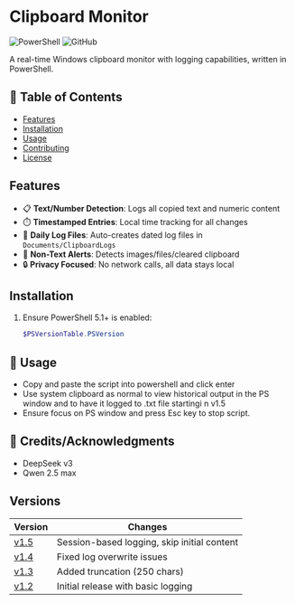 # Clipboard Monitor

![PowerShell](https://img.shields.io/badge/PowerShell-%235391FE.svg?style=for-the-badge&logo=powershell&logoColor=white)
![GitHub](https://img.shields.io/github/license/YOUR_USERNAME/YOUR_REPO?color=blue)

A real-time Windows clipboard monitor with logging capabilities, written in PowerShell.

## 📌 Table of Contents  
- [Features](#-features)  
- [Installation](#-installation)  
- [Usage](#-usage)  
- [Contributing](#-contributing)  
- [License](#-license)  


## Features

- 📋 **Text/Number Detection**: Logs all copied text and numeric content
- ⏱️ **Timestamped Entries**: Local time tracking for all changes
- 📂 **Daily Log Files**: Auto-creates dated log files in `Documents/ClipboardLogs`
- 🚦 **Non-Text Alerts**: Detects images/files/cleared clipboard
- 🔒 **Privacy Focused**: No network calls, all data stays local

## Installation

1. Ensure PowerShell 5.1+ is enabled:
   ```powershell
   $PSVersionTable.PSVersion

## **🚀 Usage**  
- Copy and paste the script into powershell and click enter
- Use system clipboard as normal to view historical output in the PS window and to have it logged to .txt file startingi n v1.5
- Ensure focus on PS window and press Esc key to stop script.

## **🙏 Credits/Acknowledgments**  
- DeepSeek v3
- Qwen 2.5 max

## Versions

| Version | Changes |
|---------|---------|
| [v1.5](src/ClipboardMonitor_v1.5.ps1) | Session-based logging, skip initial content |
| [v1.4](src/ClipboardMonitor_v1.4.ps1) | Fixed log overwrite issues |
| [v1.3](src/ClipboardMonitor_v1.3.ps1) | Added truncation (250 chars) |
| [v1.2](src/ClipboardMonitor_v1.2.ps1) | Initial release with basic logging |
